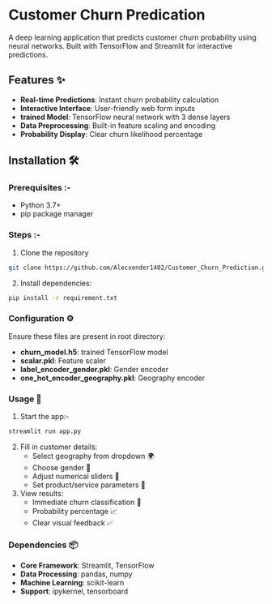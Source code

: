 # Customer Churn Predication

A deep learning application that predicts customer churn probability using neural networks. Built with TensorFlow and Streamlit for interactive predictions.

## Features ✨
- **Real-time Predictions**: Instant churn probability calculation
- **Interactive Interface**: User-friendly web form inputs
- **trained Model**: TensorFlow neural network with 3 dense layers
- **Data Preprocessing**: Built-in feature scaling and encoding
- **Probability Display**: Clear churn likelihood percentage

## Installation 🛠️

### Prerequisites :-
- Python 3.7+
- pip package manager

### Steps :-
1. Clone the repository
```bash
git clone https://github.com/Alecxender1402/Customer_Churn_Prediction.git
```
2. Install dependencies:
```bash
pip install -r requirement.txt 
```

### Configuration ⚙️
Ensure these files are present in root directory:
- **churn_model.h5**: trained TensorFlow model
- **scalar.pkl**: Feature scaler
- **label_encoder_gender.pkl**: Gender encoder
- **one_hot_encoder_geography.pkl**: Geography encoder

### Usage 🚀
1. Start the app:-
```bash
streamlit run app.py
```
2. Fill in customer details:
   - Select geography from dropdown 🌍
   - Choose gender 👫
   - Adjust numerical sliders 🔢
   - Set product/service parameters 📅
3. View results:
   - Immediate churn classification 🚨
   - Probability percentage 📈
   - Clear visual feedback ✅

### Dependencies 📦

- **Core Framework**: Streamlit, TensorFlow
- **Data Processing**: pandas, numpy
- **Machine Learning**: scikit-learn
- **Support**: ipykernel, tensorboard


